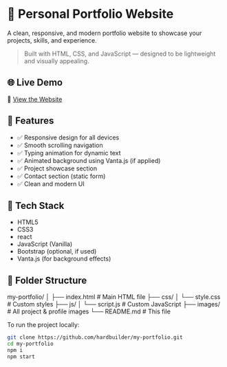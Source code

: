 
# 💼 Personal Portfolio Website

A clean, responsive, and modern portfolio website to showcase your projects, skills, and experience.

> Built with HTML, CSS, and JavaScript — designed to be lightweight and visually appealing.

## 🌐 Live Demo

🔗 [View the Website](https://hardbuilder.github.io/my-portfolio)

## 🧩 Features

- ✅ Responsive design for all devices  
- ✅ Smooth scrolling navigation  
- ✅ Typing animation for dynamic text  
- ✅ Animated background using Vanta.js (if applied)  
- ✅ Project showcase section  
- ✅ Contact section (static form)  
- ✅ Clean and modern UI  

## 🚀 Tech Stack

- HTML5  
- CSS3
- react
- JavaScript (Vanilla)  
- Bootstrap (optional, if used)  
- Vanta.js (for background effects)

## 📁 Folder Structure

my-portfolio/
│
├── index.html # Main HTML file
├── css/
│ └── style.css # Custom styles
├── js/
│ └── script.js # Custom JavaScript
├── images/ # All project & profile images
└── README.md # This file


To run the project locally:

```bash
git clone https://github.com/hardbuilder/my-portfolio.git
cd my-portfolio
npm i
npm start
